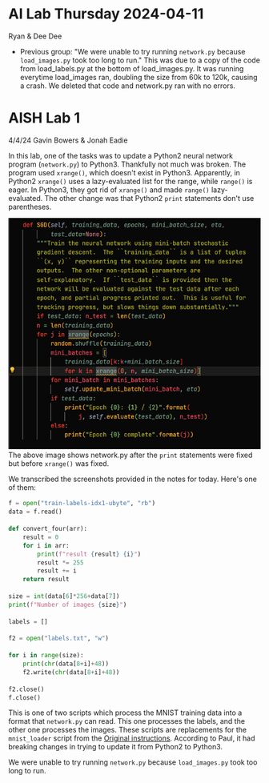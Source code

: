 # AI Lab Thursday 2024-04-11
Ryan & Dee Dee
- Previous group: "We were unable to try running `network.py` because `load_images.py` took too long to run." This was due to a copy of the code from load_labels.py at the bottom of load_images.py. It was running everytime load_images ran, doubling the size from 60k to 120k, causing a crash. We deleted that code and network.py ran with no errors.


# AISH Lab 1

4/4/24
Gavin Bowers & Jonah Eadie

In this lab, one of the tasks was to update a Python2 neural network program (`network.py`) to Python3. Thankfully not much was broken. The program used `xrange()`, which doesn't exist in Python3. Apparently, in Python2 `xrange()` uses a lazy-evaluated list for the range, while `range()` is eager. In Python3, they got rid of `xrange()` and made `range()` lazy-evaluated. The other change was that Python2 `print` statements don't use parentheses.

![](Pasted%20image%2020240404143944.png)
The above image shows network.py after the `print` statements were fixed but before `xrange()` was fixed.

We transcribed the screenshots provided in the notes for today. Here's one of them:

```Python
f = open("train-labels-idx1-ubyte", "rb")
data = f.read()

def convert_four(arr):
    result = 0
    for i in arr:
        print(f"result {result} {i}")
        result *= 255
        result += i
    return result

size = int(data[6]*256+data[7])
print(f"Number of images {size}")

labels = []

f2 = open("labels.txt", "w")

for i in range(size):
    print(chr(data[8+i]+48))
    f2.write(chr(data[8+i]+48))

f2.close()
f.close()
```

This is one of two scripts which process the MNIST training data into a format that `network.py` can read. This one processes the labels, and the other one processes the images. These scripts are replacements for the `mnist_loader` script from the [Original instructions](http://neuralnetworksanddeeplearning.com/chap1.html#implementing_our_network_to_classify_digits). According to Paul, it had breaking changes in trying to update it from Python2 to Python3.

We were unable to try running `network.py` because `load_images.py` took too long to run.
